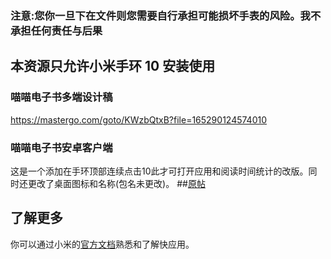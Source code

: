 ### 注意:您你一旦下在文件则您需要自行承担可能损坏手表的风险。我不承担任何责任与后果

## 本资源只允许小米手环 10 安装使用

### 喵喵电子书多端设计稿  
https://mastergo.com/goto/KWzbQtxB?file=165290124574010  

### 喵喵电子书安卓客户端

这是一个添加在手环顶部连续点击10此才可打开应用和阅读时间统计的改版。同时还更改了桌面图标和名称(包名未更改)。
##[原帖](https://github.com/BandBBS-Vela-Dev/com.bandbbs.ebook)



## 了解更多

你可以通过小米的[官方文档](https://iot.mi.com/vela/quickapp)熟悉和了解快应用。
